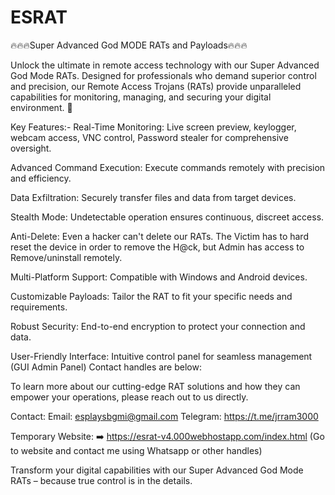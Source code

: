 # ESRAT 
🔥🔥🔥Super Advanced God MODE RATs and Payloads🔥🔥🔥

Unlock the ultimate in remote access technology with our Super Advanced God Mode RATs. Designed for professionals who demand superior control and precision, our Remote Access Trojans (RATs) provide unparalleled capabilities for monitoring, managing, and securing your digital environment. 🙊

Key Features:-
Real-Time Monitoring: Live screen preview, keylogger, webcam access, VNC control, Password stealer for comprehensive oversight.

Advanced Command Execution: Execute commands remotely with precision and efficiency.

Data Exfiltration: Securely transfer files and data from target devices.

Stealth Mode: Undetectable operation ensures continuous, discreet access.

Anti-Delete: Even a hacker can't delete our RATs. The Victim has to hard reset the device in order to remove the H@ck, but Admin has access to Remove/uninstall remotely.

Multi-Platform Support: Compatible with Windows and Android devices.

Customizable Payloads: Tailor the RAT to fit your specific needs and requirements.

Robust Security: End-to-end encryption to protect your connection and data.

User-Friendly Interface: Intuitive control panel for seamless management (GUI Admin Panel)
Contact handles are below: 

To learn more about our cutting-edge RAT solutions and how they can empower your operations, please reach out to us directly.

Contact:
Email: esplaysbgmi@gmail.com
Telegram: https://t.me/jrram3000

Temporary Website: ➡️ https://esrat-v4.000webhostapp.com/index.html (Go to website and contact me using Whatsapp or other handles)

Transform your digital capabilities with our Super Advanced God Mode RATs – because true control is in the details.
